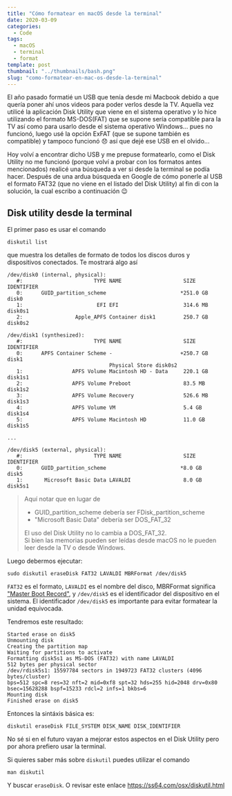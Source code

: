```yaml
---
title: "Cómo formatear en macOS desde la terminal"
date: 2020-03-09
categories:
  - Code
tags:
  - macOS
  - terminal
  - format
template: post
thumbnail: "../thumbnails/bash.png"
slug: "como-formatear-en-mac-os-desde-la-terminal"
---
```


El año pasado formatié un USB que tenía desde mi Macbook debido a que quería poner ahí unos videos para poder verlos desde la TV. Aquella vez utilicé la aplicación Disk Utility que viene en el sistema operativo y lo hice utilizando el formato MS-DOS(FAT) que se supone sería compatible para la TV así como para usarlo desde el sistema operativo Windows... pues no funcionó, luego usé la opción ExFAT (que se supone también es compatible) y tampoco funcionó 😞 así que dejé ese USB en el olvido...

Hoy volví a encontrar dicho USB y me prepuse formatearlo, como el Disk Utility no me funcionó (porque volví a probar con los formatos antes mencionados) realicé una búsqueda a ver si desde la terminal se podía hacer. Después de una ardua búsqueda en Google de cómo ponerle al USB el formato FAT32 (que no viene en el listado del Disk Utility) al fin di con la solución, la cual escribo a continuación 😉

## Disk utility desde la terminal

El primer paso es usar el comando

```
diskutil list
```

que muestra los detalles de formato de todos los discos duros y dispositivos conectados. Te mostrará algo así

```
/dev/disk0 (internal, physical):
   #:                       TYPE NAME                    SIZE       IDENTIFIER
   0:      GUID_partition_scheme                        *251.0 GB   disk0
   1:                        EFI EFI                     314.6 MB   disk0s1
   2:                 Apple_APFS Container disk1         250.7 GB   disk0s2

/dev/disk1 (synthesized):
   #:                       TYPE NAME                    SIZE       IDENTIFIER
   0:      APFS Container Scheme -                      +250.7 GB   disk1
                                 Physical Store disk0s2
   1:                APFS Volume Macintosh HD - Data     220.1 GB   disk1s1
   2:                APFS Volume Preboot                 83.5 MB    disk1s2
   3:                APFS Volume Recovery                526.6 MB   disk1s3
   4:                APFS Volume VM                      5.4 GB     disk1s4
   5:                APFS Volume Macintosh HD            11.0 GB    disk1s5

...

/dev/disk5 (external, physical):
   #:                       TYPE NAME                    SIZE       IDENTIFIER
   0:      GUID_partition_scheme                        *8.0 GB     disk5
   1:       Microsoft Basic Data LAVALDI                 8.0 GB     disk5s1

```

> Aquí notar que en lugar de
>
> - GUID_partition_scheme debería ser FDisk_partition_scheme
> - "Microsoft Basic Data" debería ser DOS_FAT_32
>
> El uso del Disk Utility no lo cambia a DOS_FAT_32. <br>
> Si bien las memorias pueden ser leídas desde macOS no le pueden leer desde la TV o desde Windows.

Luego debermos ejecutar:

```
sudo diskutil eraseDisk FAT32 LAVALDI MBRFormat /dev/disk5
```

`FAT32` es el formato, `LAVALDI` es el nombre del disco, MBRFormat significa ["Master Boot Record"](https://es.wikipedia.org/wiki/Registro_de_arranque_principal), y `/dev/disk5` es el identificador del dispositivo en el sistema. El identificador `/dev/disk5` es importante para evitar formatear la unidad equivocada.

Tendremos este resultado:

```
Started erase on disk5
Unmounting disk
Creating the partition map
Waiting for partitions to activate
Formatting disk5s1 as MS-DOS (FAT32) with name LAVALDI
512 bytes per physical sector
/dev/rdisk5s1: 15597784 sectors in 1949723 FAT32 clusters (4096 bytes/cluster)
bps=512 spc=8 res=32 nft=2 mid=0xf8 spt=32 hds=255 hid=2048 drv=0x80 bsec=15628288 bspf=15233 rdcl=2 infs=1 bkbs=6
Mounting disk
Finished erase on disk5
```

Entonces la sintáxis básica es:

```
diskutil eraseDisk FILE_SYSTEM DISK_NAME DISK_IDENTIFIER
```

No sé si en el futuro vayan a mejorar estos aspectos en el Disk Utility pero por ahora prefiero usar la terminal.

Si quieres saber más sobre `diskutil` puedes utilizar el comando

```
man diskutil
```

Y buscar `eraseDisk`. O revisar este enlace https://ss64.com/osx/diskutil.html
